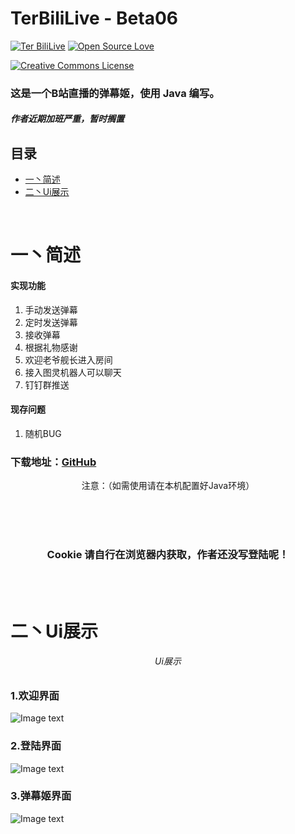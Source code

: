 # TerBiliLive - Beta06
[![Ter BiliLive](https://img.shields.io/badge/Ter-BiliLive-orange.svg)]()
[![Open Source Love](https://badges.frapsoft.com/os/v2/open-source.svg?v=102)]()

<a rel="license" href="http://creativecommons.org/licenses/by/4.0/"><img alt="Creative Commons License" style="border-width:0" src="https://i.creativecommons.org/l/by/4.0/88x31.png" /></a><br />

### 这是一个B站直播的弹幕姬，使用 Java 编写。
##### 作者近期加班严重，暂时搁置


## 目录
* [一丶简述](#简述)
* [二丶Ui展示](#效果图)

<br>

# 一丶简述

#### 实现功能
1. 手动发送弹幕
2. 定时发送弹幕
3. 接收弹幕
4. 根据礼物感谢
5. 欢迎老爷舰长进入房间
6. 接入图灵机器人可以聊天
7. 钉钉群推送

#### 现存问题
1. 随机BUG


### 下载地址：[GitHub](https://raw.githubusercontent.com/mxnter/TerBiliLive/master/out/artifacts/TerBiliLive_jar/TerBiliLive.jar)


<center>注意：（如需使用请在本机配置好Java环境）</center>

<br><br><br>

### <center>Cookie 请自行在浏览器内获取，作者还没写登陆呢！</center>

<br><br>
# 二丶Ui展示
###### <center>Ui展示</center>

### 1.欢迎界面
![Image text](https://raw.githubusercontent.com/mxnter/TerBiliLive/master/MDImg/hi.png)

### 2.登陆界面
![Image text](https://raw.githubusercontent.com/mxnter/TerBiliLive/master/MDImg/dl.png)

### 3.弹幕姬界面
![Image text](https://raw.githubusercontent.com/mxnter/TerBiliLive/master/MDImg/dmj.png)
